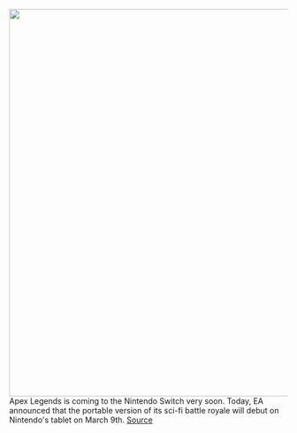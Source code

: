 <img src='https://cdn.vox-cdn.com/thumbor/ygiJvpp8Pyrr9WHOvEuRaY26U0Y=/0x0:3840x2160/1200x800/filters:focal(1613x773:2227x1387)/cdn.vox-cdn.com/uploads/chorus_image/image/68759651/ss_8616ccdae08da0793a2f1d9b52997170eb0a1e25.0.jpg' width='700px' /><br/>
Apex Legends is coming to the Nintendo Switch very soon. Today, EA announced that the portable version of its sci-fi battle royale will debut on Nintendo's tablet on March 9th.
<a href='https://www.theverge.com/2021/2/2/22233603/apex-legends-nintendo-switch-release-date'> Source <a/>